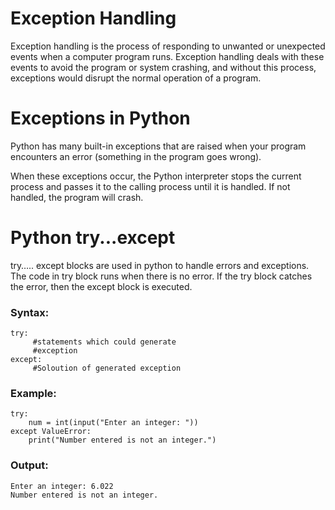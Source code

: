 # Exception Handling

Exception handling is the process of responding to unwanted or unexpected events when a computer program runs. Exception handling deals with these events to avoid the program or system crashing, and without this process, exceptions would disrupt the normal operation of a program.

# Exceptions in Python

Python has many built-in exceptions that are raised when your program encounters an error (something in the program goes wrong).

When these exceptions occur, the Python interpreter stops the current process and passes it to the calling process until it is handled. If not handled, the program will crash.

# Python try...except

try….. except blocks are used in python to handle errors and exceptions. The code in try block runs when there is no error. If the try block catches the error, then the except block is executed.

### Syntax:

```Py
try:
     #statements which could generate 
     #exception
except:
     #Soloution of generated exception
```

### Example:

```Py
try:
    num = int(input("Enter an integer: "))
except ValueError:
    print("Number entered is not an integer.")
```

### Output:

```Output
Enter an integer: 6.022
Number entered is not an integer.
```
